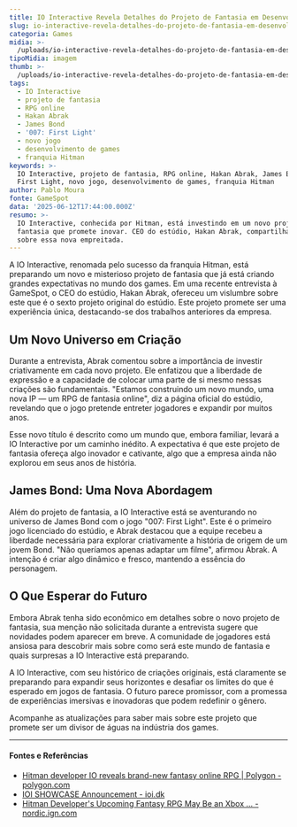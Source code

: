 ```yaml
---
title: IO Interactive Revela Detalhes do Projeto de Fantasia em Desenvolvimento
slug: io-interactive-revela-detalhes-do-projeto-de-fantasia-em-desenvolvimento
categoria: Games
midia: >-
  /uploads/io-interactive-revela-detalhes-do-projeto-de-fantasia-em-desenvolvimento-thumb.jpg
tipoMidia: imagem
thumb: >-
  /uploads/io-interactive-revela-detalhes-do-projeto-de-fantasia-em-desenvolvimento-thumb.jpg
tags:
  - IO Interactive
  - projeto de fantasia
  - RPG online
  - Hakan Abrak
  - James Bond
  - '007: First Light'
  - novo jogo
  - desenvolvimento de games
  - franquia Hitman
keywords: >-
  IO Interactive, projeto de fantasia, RPG online, Hakan Abrak, James Bond, 007:
  First Light, novo jogo, desenvolvimento de games, franquia Hitman
author: Pablo Moura
fonte: GameSpot
data: '2025-06-12T17:44:00.000Z'
resumo: >-
  IO Interactive, conhecida por Hitman, está investindo em um novo projeto de
  fantasia que promete inovar. CEO do estúdio, Hakan Abrak, compartilha insights
  sobre essa nova empreitada.
---
```


A IO Interactive, renomada pelo sucesso da franquia Hitman, está preparando um novo e misterioso projeto de fantasia que já está criando grandes expectativas no mundo dos games. Em uma recente entrevista à GameSpot, o CEO do estúdio, Hakan Abrak, ofereceu um vislumbre sobre este que é o sexto projeto original do estúdio. Este projeto promete ser uma experiência única, destacando-se dos trabalhos anteriores da empresa.

## Um Novo Universo em Criação

Durante a entrevista, Abrak comentou sobre a importância de investir criativamente em cada novo projeto. Ele enfatizou que a liberdade de expressão e a capacidade de colocar uma parte de si mesmo nessas criações são fundamentais. "Estamos construindo um novo mundo, uma nova IP — um RPG de fantasia online", diz a página oficial do estúdio, revelando que o jogo pretende entreter jogadores e expandir por muitos anos.

Esse novo título é descrito como um mundo que, embora familiar, levará a IO Interactive por um caminho inédito. A expectativa é que este projeto de fantasia ofereça algo inovador e cativante, algo que a empresa ainda não explorou em seus anos de história.

## James Bond: Uma Nova Abordagem

Além do projeto de fantasia, a IO Interactive está se aventurando no universo de James Bond com o jogo "007: First Light". Este é o primeiro jogo licenciado do estúdio, e Abrak destacou que a equipe recebeu a liberdade necessária para explorar criativamente a história de origem de um jovem Bond. "Não queríamos apenas adaptar um filme", afirmou Abrak. A intenção é criar algo dinâmico e fresco, mantendo a essência do personagem.

## O Que Esperar do Futuro

Embora Abrak tenha sido econômico em detalhes sobre o novo projeto de fantasia, sua menção não solicitada durante a entrevista sugere que novidades podem aparecer em breve. A comunidade de jogadores está ansiosa para descobrir mais sobre como será este mundo de fantasia e quais surpresas a IO Interactive está preparando.

A IO Interactive, com seu histórico de criações originais, está claramente se preparando para expandir seus horizontes e desafiar os limites do que é esperado em jogos de fantasia. O futuro parece promissor, com a promessa de experiências imersivas e inovadoras que podem redefinir o gênero.

Acompanhe as atualizações para saber mais sobre este projeto que promete ser um divisor de águas na indústria dos games.

---

#### Fontes e Referências

- [Hitman developer IO reveals brand-new fantasy online RPG | Polygon - polygon.com](https://www.polygon.com/23618557/io-interactive-fantasy-rpg-project-dragon)
- [IOI SHOWCASE Announcement - ioi.dk](https://ioi.dk/careers/news/2025/ioi-showcase-announcement)
- [Hitman Developer's Upcoming Fantasy RPG May Be an Xbox ... - nordic.ign.com](https://nordic.ign.com/io-interactive-online-fantasy-rpg/68842/news/hitman-developers-upcoming-fantasy-rpg-may-be-an-xbox-exclusive)
